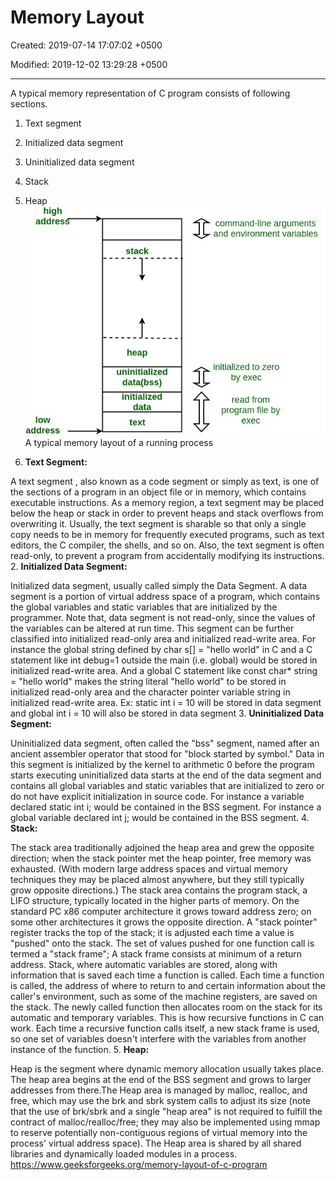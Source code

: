# Memory Layout

Created: 2019-07-14 17:07:02 +0500

Modified: 2019-12-02 13:29:28 +0500

---

A typical memory representation of C program consists of following sections.

1. Text segment

2. Initialized data segment

3. Uninitialized data segment

4. Stack

5. Heap
![image](media/Memory-Layout-image1.jpg)
A typical memory layout of a running process

1. **Text Segment:**

A text segment , also known as a code segment or simply as text, is one of the sections of a program in an object file or in memory, which contains executable instructions.
As a memory region, a text segment may be placed below the heap or stack in order to prevent heaps and stack overflows from overwriting it.
Usually, the text segment is sharable so that only a single copy needs to be in memory for frequently executed programs, such as text editors, the C compiler, the shells, and so on. Also, the text segment is often read-only, to prevent a program from accidentally modifying its instructions.
2.  **Initialized Data Segment:**

Initialized data segment, usually called simply the Data Segment. A data segment is a portion of virtual address space of a program, which contains the global variables and static variables that are initialized by the programmer.
Note that, data segment is not read-only, since the values of the variables can be altered at run time.
This segment can be further classified into initialized read-only area and initialized read-write area.
For instance the global string defined by char s[] = "hello world" in C and a C statement like int debug=1 outside the main (i.e. global) would be stored in initialized read-write area. And a global C statement like const char* string = "hello world" makes the string literal "hello world" to be stored in initialized read-only area and the character pointer variable string in initialized read-write area.
Ex: static int i = 10 will be stored in data segment and global int i = 10 will also be stored in data segment
3.  **Uninitialized Data Segment:**

Uninitialized data segment, often called the "bss" segment, named after an ancient assembler operator that stood for "block started by symbol." Data in this segment is initialized by the kernel to arithmetic 0 before the program starts executing
uninitialized data starts at the end of the data segment and contains all global variables and static variables that are initialized to zero or do not have explicit initialization in source code.
For instance a variable declared static int i; would be contained in the BSS segment.
For instance a global variable declared int j; would be contained in the BSS segment.
4.  **Stack:**

The stack area traditionally adjoined the heap area and grew the opposite direction; when the stack pointer met the heap pointer, free memory was exhausted. (With modern large address spaces and virtual memory techniques they may be placed almost anywhere, but they still typically grow opposite directions.)
The stack area contains the program stack, a LIFO structure, typically located in the higher parts of memory. On the standard PC x86 computer architecture it grows toward address zero; on some other architectures it grows the opposite direction. A "stack pointer" register tracks the top of the stack; it is adjusted each time a value is "pushed" onto the stack. The set of values pushed for one function call is termed a "stack frame"; A stack frame consists at minimum of a return address.
Stack, where automatic variables are stored, along with information that is saved each time a function is called. Each time a function is called, the address of where to return to and certain information about the caller's environment, such as some of the machine registers, are saved on the stack. The newly called function then allocates room on the stack for its automatic and temporary variables. This is how recursive functions in C can work. Each time a recursive function calls itself, a new stack frame is used, so one set of variables doesn't interfere with the variables from another instance of the function.
5.  **Heap:**

Heap is the segment where dynamic memory allocation usually takes place.
The heap area begins at the end of the BSS segment and grows to larger addresses from there.The Heap area is managed by malloc, realloc, and free, which may use the brk and sbrk system calls to adjust its size (note that the use of brk/sbrk and a single "heap area" is not required to fulfill the contract of malloc/realloc/free; they may also be implemented using mmap to reserve potentially non-contiguous regions of virtual memory into the process' virtual address space). The Heap area is shared by all shared libraries and dynamically loaded modules in a process.
<https://www.geeksforgeeks.org/memory-layout-of-c-program>
